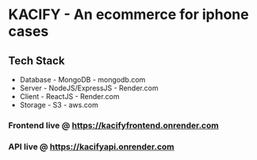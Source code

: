 # KACIFY - An ecommerce for iphone cases

## Tech Stack
- Database - MongoDB - mongodb.com
- Server - NodeJS/ExpressJS - Render.com
- Client - ReactJS - Render.com
- Storage - S3 - aws.com

### Frontend live @ https://kacifyfrontend.onrender.com
### API live @ https://kacifyapi.onrender.com